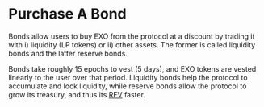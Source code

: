 # Purchase A Bond

Bonds allow users to buy EXO from the protocol at a discount by trading it with i) liquidity (LP tokens) or ii) other assets. The former is called liquidity bonds and the latter reserve bonds.

Bonds take roughly 15 epochs to vest (5 days), and EXO tokens are vested linearly to the user over that period. Liquidity bonds help the protocol to accumulate and lock liquidity, while reserve bonds allow the protocol to grow its treasury, and thus its [RFV](/ecosystem/glossary.md#rfv) faster.
